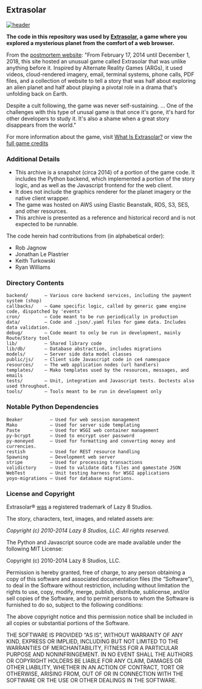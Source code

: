 ## Extrasolar

[![header](https://user-images.githubusercontent.com/37421/115581634-0b5a2180-a27d-11eb-9bd3-440b1ba4f5f1.jpg)](https://www.extrasolar.com)

**The code in this repository was used by [Extrasolar](https://www.extrasolar.com), a game where you explored a mysterious planet from the comfort of a web browser.**

From the [postmortem website](https://www.extrasolar.com):
"From February 17, 2014 until December 1, 2018, this site hosted an unusual game called Extrasolar that was unlike anything before it. Inspired by Alternate Reality Games (ARGs), it used videos, cloud-rendered imagery, email, terminal systems, phone calls, PDF files, and a collection of website to tell a story that was half about exploring an alien planet and half about playing a pivotal role in a drama that's unfolding back on Earth.

Despite a cult following, the game was never self-sustaining. ... One of the challenges with this type of unusal game is that once it's gone, it's hard for other developers to study it. It's also a shame when a great story disappears from the world."

For more information about the game, visit [What Is Extrasolar?](https://www.whatisextrasolar.com) or view the [full game credits](https://www.exoresearch.com/credits/)

### Additional Details

- This archive is a snapshot (circa 2014) of a portion of the game code. It includes the Python backend, which implemented a portion of the story logic, and as well as the Javascript frontend for the web client.
- It does not include the graphics renderer for the planet imagery or the native client wrapper.
- The game was hosted on AWS using Elastic Beanstalk, RDS, S3, SES, and other resources.
- This archive is presented as a reference and historical record and is not expected to be runnable.

The code herein had contributions from (in alphabetical order):

- Rob Jagnow
- Jonathan Le Plastrier
- Keith Turkowski
- Ryan Williams

### Directory Contents

    backend/      — Various core backend services, including the payment system (shop)
    callbacks/    — Game specific logic, called by generic game engine code, dispatched by 'events'
    cron/         — Code meant to be run periodically in production
    data/         — Code and .json/.yaml files for game data. Includes data validation.
    debug/        — Code meant to only be run in development, mainly Route/Story tool
    lib/          — Shared library code
    lib/db/       — Database abstraction, includes migrations
    models/       — Server side data model classes
    public/js/    — Client side Javascript code in ce4 namespace
    resources/    — The web application nodes (url handlers)
    templates/    — Mako templates used by the resources, messages, and emails
    tests/        — Unit, integration and Javascript tests. Doctests also used throughout.
    tools/        — Tools meant to be run in development only

### Notable Python Dependencies

    Beaker          — Used for web session management
    Mako            — Used for server side templating
    Paste           — Used for WSGI web container management
    py-bcrypt       — Used to encrypt user password
    py-moneyed      — Used for formatting and converting money and currencies.
    restish         — Used for REST resource handling
    Spawning        — Development web server
    stripe          — Used for processing transactions
    validictory     — Used to validate data files and gamestate JSON
    WebTest         — Unit testing harness for WSGI applications
    yoyo-migrations — Used for database migrations.


### License and Copyright

Extrasolar® [was](https://tsdr.uspto.gov/#caseNumber=85725423&caseType=SERIAL_NO&searchType=statusSearch) a registered trademark of Lazy 8 Studios.

The story, characters, text, images, and related assets are:

*Copyright (c) 2010-2014 Lazy 8 Studios, LLC. All rights reserved.*

The Python and Javascript source code are made available under the following MIT License:

Copyright (c) 2010-2014 Lazy 8 Studios, LLC.

Permission is hereby granted, free of charge, to any person obtaining a copy of this software and associated documentation files (the “Software”), to deal in the Software without restriction, including without limitation the rights to use, copy, modify, merge, publish, distribute, sublicense, and/or sell copies of the Software, and to permit persons to whom the Software is furnished to do so, subject to the following conditions:

The above copyright notice and this permission notice shall be included in all copies or substantial portions of the Software.

THE SOFTWARE IS PROVIDED “AS IS”, WITHOUT WARRANTY OF ANY KIND, EXPRESS OR IMPLIED, INCLUDING BUT NOT LIMITED TO THE WARRANTIES OF MERCHANTABILITY, FITNESS FOR A PARTICULAR PURPOSE AND NONINFRINGEMENT. IN NO EVENT SHALL THE AUTHORS OR COPYRIGHT HOLDERS BE LIABLE FOR ANY CLAIM, DAMAGES OR OTHER LIABILITY, WHETHER IN AN ACTION OF CONTRACT, TORT OR OTHERWISE, ARISING FROM, OUT OF OR IN CONNECTION WITH THE SOFTWARE OR THE USE OR OTHER DEALINGS IN THE SOFTWARE.

